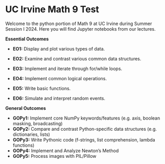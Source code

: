 # UC Irvine Math 9 Test


Welcome to the python portion of Math 9 at UC Irvine during Summer Session I 2024.
Here you will find Jupyter notebooks from our lectures.

__Essential Outcomes__

* __EO1:__ Display and plot various types of data.

* __EO2:__ Examine and contrast various common data structures.

* __EO3:__ Implement and iterate through for/while loops. 

* __EO4:__ Implement common logical operations.

* __EO5:__ Write basic functions.

* __EO6:__ Simulate and interpret random events.


__General Outcomes__
* __GOPy1:__ Implement core NumPy keywords/features (e.g. axis, boolean masking, broadcasting)
* __GOPy2:__ Compare and contrast Python-specific data structures (e.g. dictionaries, lists)
* __GOPy3:__ Write Pythonic code (f-strings, list comprehension, lambda functions)
* __GOPy4:__ Implement and Analyze Newton’s Method
* __GOPy5:__ Process images with PIL/Pillow

```{tableofcontents}
```
